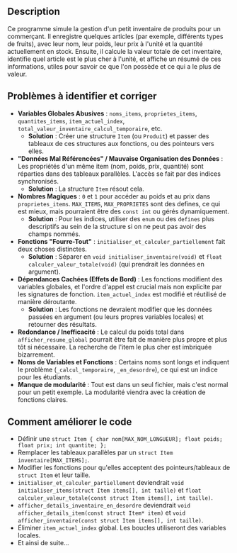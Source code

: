 ## Description

Ce programme simule la gestion d'un petit inventaire de produits pour un commerçant. Il enregistre quelques articles (par exemple, différents types de fruits), avec leur nom, leur poids, leur prix à l'unité et la quantité actuellement en stock. Ensuite, il calcule la valeur totale de cet inventaire, identifie quel article est le plus cher à l'unité, et affiche un résumé de ces informations, utiles pour savoir ce que l'on possède et ce qui a le plus de valeur.

## Problèmes à identifier et corriger

- **Variables Globales Abusives** : `noms_items`, `proprietes_items`, `quantites_items`, `item_actuel_index`, `total_valeur_inventaire_calcul_temporaire`, etc.
  - **Solution** : Créer une structure `Item` (ou `Produit`) et passer des tableaux de ces structures aux fonctions, ou des pointeurs vers elles.
- **"Données Mal Référencées" / Mauvaise Organisation des Données** : Les propriétés d'un même item (nom, poids, prix, quantité) sont réparties dans des tableaux parallèles. L'accès se fait par des indices synchronisés.
  - **Solution** : La structure `Item` résout cela.
- **Nombres Magiques** : `0` et `1` pour accéder au poids et au prix dans `proprietes_items`. `MAX_ITEMS`, `MAX_PROPRIETES` sont des defines, ce qui est mieux, mais pourraient être des `const int` ou gérés dynamiquement.
  - **Solution** : Pour les indices, utiliser des `enum` ou des `defines` plus descriptifs au sein de la structure si on ne peut pas avoir des champs nommés.
- **Fonctions "Fourre-Tout"** : `initialiser_et_calculer_partiellement` fait deux choses distinctes.
  - **Solution** : Séparer en `void initialiser_inventaire(void)` et `float calculer_valeur_totale(void)` (qui prendrait les données en argument).
- **Dépendances Cachées (Effets de Bord)** : Les fonctions modifient des variables globales, et l'ordre d'appel est crucial mais non explicite par les signatures de fonction. `item_actuel_index` est modifié et réutilisé de manière déroutante.
  - **Solution** : Les fonctions ne devraient modifier que les données passées en argument (ou leurs propres variables locales) et retourner des résultats.
- **Redondance / Inefficacité** : Le calcul du poids total dans `afficher_resume_global` pourrait être fait de manière plus propre et plus tôt si nécessaire. La recherche de l'item le plus cher est imbriquée bizarrement.
- **Noms de Variables et Fonctions** : Certains noms sont longs et indiquent le problème (`_calcul_temporaire`, `_en_desordre`), ce qui est un indice pour les étudiants.
- **Manque de modularité** : Tout est dans un seul fichier, mais c'est normal pour un petit exemple. La modularité viendra avec la création de fonctions claires.

## Comment améliorer le code

- Définir une `struct Item { char nom[MAX_NOM_LONGUEUR]; float poids; float prix; int quantite; };`
- Remplacer les tableaux parallèles par un `struct Item inventaire[MAX_ITEMS];`.
- Modifier les fonctions pour qu'elles acceptent des pointeurs/tableaux de `struct Item` et leur taille.
- `initialiser_et_calculer_partiellement` deviendrait `void initialiser_items(struct Item items[], int taille)` et `float calculer_valeur_totale(const struct Item items[], int taille)`.
- `afficher_details_inventaire_en_desordre` deviendrait `void afficher_details_item(const struct Item* item)` et `void afficher_inventaire(const struct Item items[], int taille)`.
- Éliminer `item_actuel_index` global. Les boucles utiliseront des variables locales.
- Et ainsi de suite...
